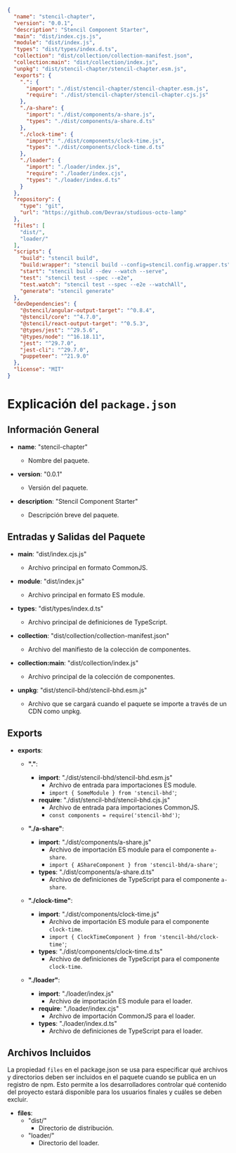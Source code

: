 ```json
{
  "name": "stencil-chapter",
  "version": "0.0.1",
  "description": "Stencil Component Starter",
  "main": "dist/index.cjs.js",
  "module": "dist/index.js",
  "types": "dist/types/index.d.ts",
  "collection": "dist/collection/collection-manifest.json",
  "collection:main": "dist/collection/index.js",
  "unpkg": "dist/stencil-chapter/stencil-chapter.esm.js",
  "exports": {
    ".": {
      "import": "./dist/stencil-chapter/stencil-chapter.esm.js",
      "require": "./dist/stencil-chapter/stencil-chapter.cjs.js"
    },
    "./a-share": {
      "import": "./dist/components/a-share.js",
      "types": "./dist/components/a-share.d.ts"
    },
    "./clock-time": {
      "import": "./dist/components/clock-time.js",
      "types": "./dist/components/clock-time.d.ts"
    },
    "./loader": {
      "import": "./loader/index.js",
      "require": "./loader/index.cjs",
      "types": "./loader/index.d.ts"
    }
  },
  "repository": {
    "type": "git",
    "url": "https://github.com/Devrax/studious-octo-lamp"
  },
  "files": [
    "dist/",
    "loader/"
  ],
  "scripts": {
    "build": "stencil build",
    "build:wrapper": "stencil build --config=stencil.config.wrapper.ts",
    "start": "stencil build --dev --watch --serve",
    "test": "stencil test --spec --e2e",
    "test.watch": "stencil test --spec --e2e --watchAll",
    "generate": "stencil generate"
  },
  "devDependencies": {
    "@stencil/angular-output-target": "^0.8.4",
    "@stencil/core": "^4.7.0",
    "@stencil/react-output-target": "^0.5.3",
    "@types/jest": "^29.5.6",
    "@types/node": "^16.18.11",
    "jest": "^29.7.0",
    "jest-cli": "^29.7.0",
    "puppeteer": "^21.9.0"
  },
  "license": "MIT"
}

```

# Explicación del `package.json`

## Información General

- **name**: "stencil-chapter"
  - Nombre del paquete.

- **version**: "0.0.1"
  - Versión del paquete.

- **description**: "Stencil Component Starter"
  - Descripción breve del paquete.

## Entradas y Salidas del Paquete

- **main**: "dist/index.cjs.js"
  - Archivo principal en formato CommonJS.

- **module**: "dist/index.js"
  - Archivo principal en formato ES module.

- **types**: "dist/types/index.d.ts"
  - Archivo principal de definiciones de TypeScript.

- **collection**: "dist/collection/collection-manifest.json"
  - Archivo del manifiesto de la colección de componentes.

- **collection:main**: "dist/collection/index.js"
  - Archivo principal de la colección de componentes.

- **unpkg**: "dist/stencil-bhd/stencil-bhd.esm.js"
  - Archivo que se cargará cuando el paquete se importe a través de un CDN como unpkg.

## Exports

- **exports**: 
  - **"."**:
    - **import**: "./dist/stencil-bhd/stencil-bhd.esm.js"
      - Archivo de entrada para importaciones ES module.
      - `import { SomeModule } from 'stencil-bhd'`;
    - **require**: "./dist/stencil-bhd/stencil-bhd.cjs.js"
      - Archivo de entrada para importaciones CommonJS.
      - `const components = require('stencil-bhd')`;
      
  - **"./a-share"**:
    - **import**: "./dist/components/a-share.js"
      - Archivo de importación ES module para el componente `a-share`.
      - `import { AShareComponent } from 'stencil-bhd/a-share'`;
    - **types**: "./dist/components/a-share.d.ts"
      - Archivo de definiciones de TypeScript para el componente `a-share`.

  - **"./clock-time"**:
    - **import**: "./dist/components/clock-time.js"
      - Archivo de importación ES module para el componente `clock-time`.
      - `import { ClockTimeComponent } from 'stencil-bhd/clock-time'`;
    - **types**: "./dist/components/clock-time.d.ts"
      - Archivo de definiciones de TypeScript para el componente `clock-time`.

  - **"./loader"**:
    - **import**: "./loader/index.js"
      - Archivo de importación ES module para el loader.
    - **require**: "./loader/index.cjs"
      - Archivo de importación CommonJS para el loader.
    - **types**: "./loader/index.d.ts"
      - Archivo de definiciones de TypeScript para el loader.

## Archivos Incluidos

La propiedad `files` en el package.json se usa para especificar qué archivos y directorios deben ser incluidos en el paquete cuando se publica en un registro de npm. Esto permite a los desarrolladores controlar qué contenido del proyecto estará disponible para los usuarios finales y cuáles se deben excluir.

- **files**:
  - "dist/"
    - Directorio de distribución.
  - "loader/"
    - Directorio del loader.

